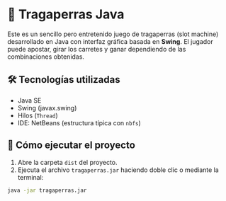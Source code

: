 # 🎰 Tragaperras Java

Este es un sencillo pero entretenido juego de tragaperras (slot machine) desarrollado en Java con interfaz gráfica basada en **Swing**. El jugador puede apostar, girar los carretes y ganar dependiendo de las combinaciones obtenidas.

## 🛠️ Tecnologías utilizadas

- Java SE
- Swing (javax.swing)
- Hilos (`Thread`)
- IDE: NetBeans (estructura típica con `nbfs`)

## 🚀 Cómo ejecutar el proyecto

1. Abre la carpeta `dist` del proyecto.
2. Ejecuta el archivo `tragaperras.jar` haciendo doble clic o mediante la terminal:

```bash
java -jar tragaperras.jar
